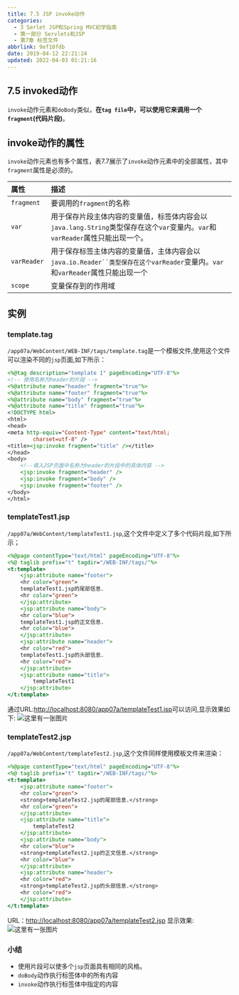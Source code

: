 ```yaml
---
title: 7.5 JSP invoke动作
categories: 
  - 3 Serlet JSP和Spring MVC初学指南
  - 第一部分 Servlets和JSP
  - 第7章 标签文件
abbrlink: 9ef10fdb
date: 2019-04-12 22:21:24
updated: 2022-04-03 01:21:16
---
```

## 7.5 invoked动作 ##
`invoke`动作元素和`doBody`类似，**在`tag file`中，可以使用它来调用一个`fragment`(代码片段)**。
## invoke动作的属性 ##
`invoke`动作元素也有多个属性，表7.7展示了`invoke`动作元素中的全部属性，其中`fragment`属性是必须的。

|属性|描述|
|:---|:---|
|`fragment`|要调用的`fragment`的名称|
|`var`|用于保存片段主体内容的变量值，标签体内容会以`java.lang.String`类型保存在这个`var`变量内。`var`和`varReader`属性只能出现一个。|
|`varReader`|用于保存标签主体内容的变量值，主体内容会以`java.io.Reader``类型保存在这个varReader`变量内。`var`和`varReader`属性只能出现一个|
|`scope`|变量保存到的作用域|
## 实例 ##
### template.tag ###
`/app07a/WebContent/WEB-INF/tags/template.tag`是一个模板文件,使用这个文件可以渲染不同的`jsp`页面,如下所示：

```jsp
<%@tag description="template 1" pageEncoding="UTF-8"%>
<!-- 使用名称为header的片段 -->
<%@attribute name="header" fragment="true"%>
<%@attribute name="footer" fragment="true"%>
<%@attribute name="body" fragment="true"%>
<%@attribute name="title" fragment="true"%>
<!DOCTYPE html>
<html>
<head>
<meta http-equiv="Content-Type" content="text/html; 
        charset=utf-8" />
<title><jsp:invoke fragment="title" /></title>
</head>
<body>
    <!--填入JSP页面中名称为header的片段中的具体内容 -->
    <jsp:invoke fragment="header" />
    <jsp:invoke fragment="body" />
    <jsp:invoke fragment="footer" />
</body>
</html>
```
### templateTest1.jsp ###
`/app07a/WebContent/templateTest1.jsp`,这个文件中定义了多个代码片段,如下所示；
```jsp
<%@page contentType="text/html" pageEncoding="UTF-8"%>
<%@ taglib prefix="t" tagdir="/WEB-INF/tags/"%>
<t:template>
    <jsp:attribute name="footer">
    <hr color="green">
    templateTest1.jsp的尾部信息.
    <hr color="green">
    </jsp:attribute>
    <jsp:attribute name="body">
    <hr color="blue">
    templateTest1.jsp的正文信息.
    <hr color="blue">
    </jsp:attribute>
    <jsp:attribute name="header">
    <hr color="red">
    templateTest1.jsp的头部信息.
    <hr color="red">
    </jsp:attribute>
    <jsp:attribute name="title">
        templateTest1
    </jsp:attribute>
</t:template>
```
通过URL:[http://localhost:8080/app07a/templateTest1.jsp](http://localhost:8080/app07a/templateTest1.jsp)可以访问,显示效果如下:
![这里有一张图片](https://image-1257720033.cos.ap-shanghai.myqcloud.com/blog/readbooknote/ServlerJSPAndSpring%20MVCChuXueZhiNan/Chapter7/6.png)
### templateTest2.jsp ###
`/app07a/WebContent/templateTest2.jsp`,这个文件同样使用模板文件来渲染：
```jsp
<%@page contentType="text/html" pageEncoding="UTF-8"%>
<%@ taglib prefix="t" tagdir="/WEB-INF/tags/"%>
<t:template>
    <jsp:attribute name="footer">
    <hr color="green">
    <strong>templateTest2.jsp的尾部信息.</strong>
    <hr color="green">
    </jsp:attribute>
    <jsp:attribute name="title">
        templateTest2
    </jsp:attribute>
    <jsp:attribute name="body">
    <hr color="blue">
    <strong>templateTest2.jsp的正文信息.</strong>
    <hr color="blue">
    </jsp:attribute>
    <jsp:attribute name="header">
    <hr color="red">
    <strong>templateTest2.jsp的头部信息.</strong>
    <hr color="red">
    </jsp:attribute>
</t:template>
```
URL：[http://localhost:8080/app07a/templateTest2.jsp](http://localhost:8080/app07a/templateTest2.jsp)
显示效果:
![这里有一张图片](https://image-1257720033.cos.ap-shanghai.myqcloud.com/blog/readbooknote/ServlerJSPAndSpring%20MVCChuXueZhiNan/Chapter7/7.png)
### 小结 ###
- 使用片段可以使多个`jsp`页面具有相同的风格。
- `doBody`动作执行标签体中的所有内容
- `invoke`动作执行标签体中指定的内容

